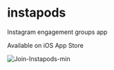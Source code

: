 # instapods
Instagram engagement groups app

Available on iOS App Store

![Join-Instapods-min](https://user-images.githubusercontent.com/22982964/124476525-825f7a80-ddd5-11eb-9fb0-2254178b3e5e.png)

